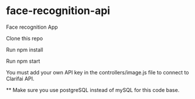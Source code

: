 # face-recognition-api
Face recognition App

Clone this repo

Run npm install

Run npm start

You must add your own API key in the controllers/image.js file to connect to Clarifai API.


** Make sure you use postgreSQL instead of mySQL for this code base.
